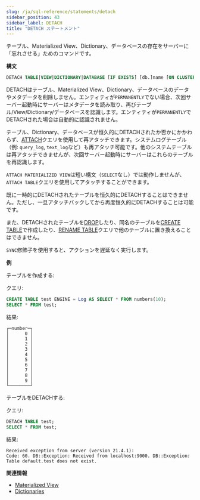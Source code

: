 ```yaml
---
slug: /ja/sql-reference/statements/detach
sidebar_position: 43
sidebar_label: DETACH
title: "DETACH ステートメント"
---
```


テーブル、Materialized View、Dictionary、データベースの存在をサーバーに「忘れさせる」ためのコマンドです。

**構文**

``` sql
DETACH TABLE|VIEW|DICTIONARY|DATABASE [IF EXISTS] [db.]name [ON CLUSTER cluster] [PERMANENTLY] [SYNC]
```

DETACHはテーブル、Materialized View、Dictionary、データベースのデータやメタデータを削除しません。エンティティが`PERMANENTLY`でない場合、次回サーバー起動時にサーバーはメタデータを読み取り、再びテーブル/View/Dictionary/データベースを認識します。エンティティが`PERMANENTLY`でDETACHされた場合は自動的に認識されません。

テーブル、Dictionary、データベースが恒久的にDETACHされたか否かにかかわらず、[ATTACH](../../sql-reference/statements/attach.md)クエリを使用して再アタッチできます。システムログテーブル（例: `query_log`, `text_log`など）も再アタッチ可能です。他のシステムテーブルは再アタッチできませんが、次回サーバー起動時にサーバーはこれらのテーブルを再認識します。

`ATTACH MATERIALIZED VIEW`は短い構文（`SELECT`なし）では動作しませんが、`ATTACH TABLE`クエリを使用してアタッチすることができます。

既に一時的にDETACHされたテーブルを恒久的にDETACHすることはできません。ただし、一旦アタッチバックしてから再度恒久的にDETACHすることは可能です。

また、DETACHされたテーブルを[DROP](../../sql-reference/statements/drop.md#drop-table)したり、同名のテーブルを[CREATE TABLE](../../sql-reference/statements/create/table.md)で作成したり、[RENAME TABLE](../../sql-reference/statements/rename.md)クエリで他のテーブルに置き換えることはできません。

`SYNC`修飾子を使用すると、アクションを遅延なく実行します。

**例**

テーブルを作成する:

クエリ:

``` sql
CREATE TABLE test ENGINE = Log AS SELECT * FROM numbers(10);
SELECT * FROM test;
```

結果:

``` text
┌─number─┐
│      0 │
│      1 │
│      2 │
│      3 │
│      4 │
│      5 │
│      6 │
│      7 │
│      8 │
│      9 │
└────────┘
```

テーブルをDETACHする:

クエリ:

``` sql
DETACH TABLE test;
SELECT * FROM test;
```

結果:

``` text
Received exception from server (version 21.4.1):
Code: 60. DB::Exception: Received from localhost:9000. DB::Exception: Table default.test does not exist.
```

**関連情報**

- [Materialized View](../../sql-reference/statements/create/view.md#materialized)
- [Dictionaries](../../sql-reference/dictionaries/index.md)
